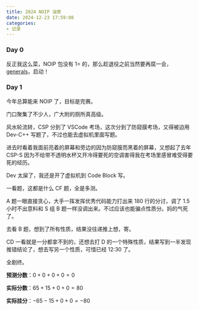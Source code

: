 ```yaml
---
title: 2024 NOIP 油寄
date: 2024-12-23 17:59:08
categories:
- 记录
---
```


### Day 0

反正我这么菜，NOIP 包没有 1= 的，那么趁退役之前当然要再腐一会，[generals](https://generals.io)，启动！


### Day 1

今年总算能来 NOIP 了，目标是完赛。

门口聚集了不少人，广大附的厕所真高级。

<!--more-->

风水轮流转，CSP 分到了 VSCode 考场，这次分到了防窥膜考场，又得被迫用 Dev-C++ 写题了，不过也能去虚拟机里面写题。

进去时看着我面前亮着的屏幕和旁边的因为防窥膜而黑着的屏幕，又想起了去年 CSP-S 因为不给带不透明水杯又开冷得要死的空调害得我在考场里感冒难受得要死的经历。

Dev 太屎了，我还是开了虚拟机到 Code Block 写。

一看题，这都是什么 CF 题，全是多测。

A 题一眼直接贪心，大手一挥发挥优秀代码能力打出来 $180$ 行的分讨，调了 $1.5$ 小时不出意料和 S 组 B 题一样没调出来。不过应该也能骗点性质分。妈的气死了。

去看 B 题，想到了所有性质，结果没往递推上想，寄。

CD 一看就是一分都拿不到的，还想去打 D 的一个特殊性质，结果写到一半发现推错结论了，想去写另一个性质，可惜已经 12:30 了。

全剧终。

**预测分数**：$0+0+0+0=0$

**实际分数**：$65+15+0+0=80$

**实际挂分**：$-65-15+0+0=-80$
